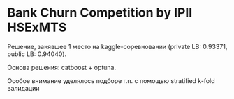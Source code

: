 # Bank Churn Competition by IPII HSExMTS

Решение, занявшее 1 место на kaggle-соревновании (private LB: 0.93371, public LB: 0.94040). 

Основа решения: catboost + optuna. 

Особое внимание уделялось подборе г.п. с помощью stratified k-fold валидации

